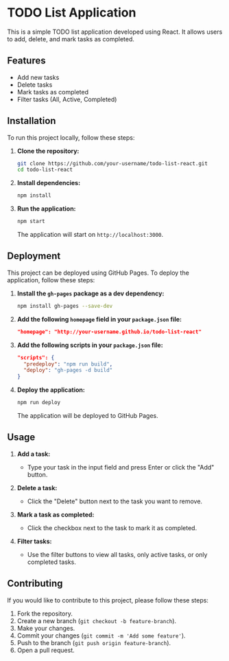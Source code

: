 # TODO List Application

This is a simple TODO list application developed using React. It allows users to add, delete, and mark tasks as completed.

## Features

- Add new tasks
- Delete tasks
- Mark tasks as completed
- Filter tasks (All, Active, Completed)

## Installation

To run this project locally, follow these steps:

1. **Clone the repository:**

   ```bash
   git clone https://github.com/your-username/todo-list-react.git
   cd todo-list-react
   ```

2. **Install dependencies:**

   ```bash
   npm install
   ```

3. **Run the application:**

   ```bash
   npm start
   ```

   The application will start on `http://localhost:3000`.

## Deployment

This project can be deployed using GitHub Pages. To deploy the application, follow these steps:

1. **Install the `gh-pages` package as a dev dependency:**

   ```bash
   npm install gh-pages --save-dev
   ```

2. **Add the following `homepage` field in your `package.json` file:**

   ```json
   "homepage": "http://your-username.github.io/todo-list-react"
   ```

3. **Add the following scripts in your `package.json` file:**

   ```json
   "scripts": {
     "predeploy": "npm run build",
     "deploy": "gh-pages -d build"
   }
   ```

4. **Deploy the application:**

   ```bash
   npm run deploy
   ```

   The application will be deployed to GitHub Pages.

## Usage

1. **Add a task:**
   - Type your task in the input field and press Enter or click the "Add" button.

2. **Delete a task:**
   - Click the "Delete" button next to the task you want to remove.

3. **Mark a task as completed:**
   - Click the checkbox next to the task to mark it as completed.

4. **Filter tasks:**
   - Use the filter buttons to view all tasks, only active tasks, or only completed tasks.

## Contributing

If you would like to contribute to this project, please follow these steps:

1. Fork the repository.
2. Create a new branch (`git checkout -b feature-branch`).
3. Make your changes.
4. Commit your changes (`git commit -m 'Add some feature'`).
5. Push to the branch (`git push origin feature-branch`).
6. Open a pull request.
